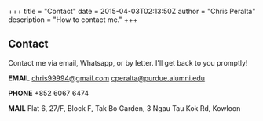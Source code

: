 +++
title = "Contact"
date = 2015-04-03T02:13:50Z
author = "Chris Peralta"
description = "How to contact me."
+++

## Contact

Contact me via email, Whatsapp, or by letter. I'll get back to you promptly!


**EMAIL**   chris99994@gmail.com
            cperalta@purdue.alumni.edu
            
**PHONE**   +852 6067 6474

**MAIL**    Flat 6, 27/F, Block F, 
            Tak Bo Garden, 
            3 Ngau Tau Kok Rd, Kowloon